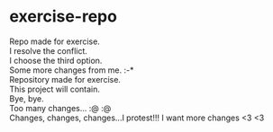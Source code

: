 # exercise-repo
Repo made for exercise. <br>
I resolve the conflict. <br>
I choose the third option. <br>
Some more changes from me. :-* <br>
Repository made for exercise. <br>
This project will contain. <br>
Bye, bye. <br>
Too many changes... :@ :@ <br>
Changes, changes, changes...I protest!!!
I want more changes <3 <3 <br>
